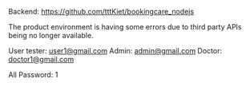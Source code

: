 Backend: https://github.com/tttKiet/bookingcare_nodejs

The product environment is having some errors due to third party APIs being no longer available.


User tester: user1@gmail.com
Admin: admin@gmail.com
Doctor: doctor1@gmail.com

All Password: 1
